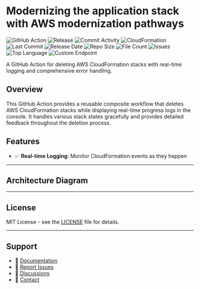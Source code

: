 # Modernizing the application stack with AWS modernization pathways

![GitHub Action](https://img.shields.io/badge/GitHub-Action-blue?logo=github)&nbsp;![Release](https://github.com/subhamay-bhattacharyya/3503-migration-cft/actions/workflows/release.yaml/badge.svg)&nbsp;![Commit Activity](https://img.shields.io/github/commit-activity/t/subhamay-bhattacharyya/3503-migration-cft)&nbsp;![CloudFormation](https://img.shields.io/badge/AWS-CloudFormation-orange?logo=amazonaws)&nbsp;![Last Commit](https://img.shields.io/github/last-commit/subhamay-bhattacharyya/3503-migration-cft)&nbsp;![Release Date](https://img.shields.io/github/release-date/subhamay-bhattacharyya/3503-migration-cft)&nbsp;![Repo Size](https://img.shields.io/github/repo-size/subhamay-bhattacharyya/3503-migration-cft)&nbsp;![File Count](https://img.shields.io/github/directory-file-count/subhamay-bhattacharyya/3503-migration-cft)&nbsp;![Issues](https://img.shields.io/github/issues/subhamay-bhattacharyya/3503-migration-cft)&nbsp;![Top Language](https://img.shields.io/github/languages/top/subhamay-bhattacharyya/3503-migration-cft)&nbsp;![Custom Endpoint](https://img.shields.io/endpoint?url=https://gist.githubusercontent.com/bsubhamay/71e62046af19b81249fe50494ddff916/raw/3503-migration-cft.json?)


A GitHub Action for deleting AWS CloudFormation stacks with real-time logging and comprehensive error handling.

## Overview

This GitHub Action provides a reusable composite workflow that deletes AWS CloudFormation stacks while displaying real-time progress logs in the console. It handles various stack states gracefully and provides detailed feedback throughout the deletion process.

## Features

- ✅ **Real-time Logging**: Monitor CloudFormation events as they happen

---

## Architecture Diagram


---

## License

MIT License - see the [LICENSE](LICENSE) file for details.

---

## Support

- 📖 [Documentation](https://github.com/subhamay-bhattacharyya/3503-migration-cft/wiki)
- 🐛 [Report Issues](https://github.com/subhamay-bhattacharyya/3503-migration-cft/issues)
- 💬 [Discussions](https://github.com/subhamay-bhattacharyya/3503-migration-cft/discussions)
- 📧 [Contact](mailto:support@subhamay.aws@gmail.com)
